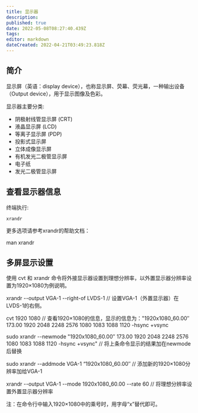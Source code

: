 ```yaml
---
title: 显示器
description: 
published: true
date: 2022-05-08T08:27:40.439Z
tags: 
editor: markdown
dateCreated: 2022-04-21T03:49:23.818Z
---
```


## 简介

显示屏（英语：display device），也称显示屏、荧幕、荧光幕，一种输出设备（Output device），用于显示图像及色彩。

显示器主要分类:

- 阴极射线管显示屏 (CRT)
- 液晶显示屏 (LCD)
- 等离子显示屏 (PDP)
- 投影式显示屏
- 立体成像显示屏
- 有机发光二极管显示屏
- 电子纸
- 发光二极管显示屏

## 查看显示器信息

终端执行:

    xrandr

更多选项请参考xrandr的帮助文档：

   man xrandr

## 多屏显示设置

使用 cvt 和 xrandr 命令将外接显示器设置到理想分辨率，以外置显示器分辨率设置为1920×1080为例说明。

  xrandr --output VGA-1 --right-of LVDS-1   // 设置VGA-1（外置显示器）在LVDS-1的右侧。

  cvt 1920 1080      // 查看1920×1080的信息，显示的信息为："1920x1080_60.00″ 173.00 1920 2048 2248 2576 1080 1083 1088 1120 -hsync +vsync

  sudo xrandr --newmode "1920x1080_60.00″ 173.00 1920 2048 2248 2576 1080 1083 1088 1120 -hsync +vsync"  // 将上条命令显示的结果加在newmode后替换
  
  sudo xrandr --addmode VGA-1 “1920x1080_60.00″  // 添加新的1920×1080分辨率加给VGA-1
  
  xrandr --output VGA-1 --mode 1920x1080_60.00 --rate 60  // 将理想分辨率设置外置显示器分辨率

注：在命令行中输入1920×1080中的乘号时，用字母“x”替代即可。